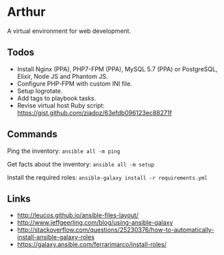 # Arthur
A virtual environment for web development.

## Todos
- Install Nginx (PPA), PHP7-FPM (PPA), MySQL 5.7 (PPA) or PostgreSQL, Elixir, Node JS and Phantom JS.
- Configure PHP-FPM with custom INI file.
- Setup logrotate.
- Add tags to playbook tasks.
- Revise virtual host Ruby script: https://gist.github.com/ziadoz/63efdb096123ec88271f

## Commands
Ping the inventory: `ansible all -m ping`

Get facts about the inventory: `ansible all -m setup`

Install the required roles: `ansible-galaxy install -r requirements.yml`

## Links
- http://leucos.github.io/ansible-files-layout/
- http://www.jeffgeerling.com/blog/using-ansible-galaxy
- http://stackoverflow.com/questions/25230376/how-to-automatically-install-ansible-galaxy-roles
- https://galaxy.ansible.com/ferrarimarco/install-roles/
